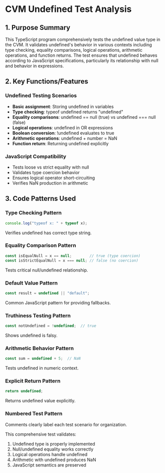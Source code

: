 # CVM Undefined Test Analysis

## 1. Purpose Summary

This TypeScript program comprehensively tests the undefined value type in the CVM. It validates undefined's behavior in various contexts including type checking, equality comparisons, logical operations, arithmetic operations, and function returns. The test ensures that undefined behaves according to JavaScript specifications, particularly its relationship with null and behavior in expressions.

## 2. Key Functions/Features

### Undefined Testing Scenarios
- **Basic assignment**: Storing undefined in variables
- **Type checking**: typeof undefined returns "undefined"
- **Equality comparisons**: undefined == null (true) vs undefined === null (false)
- **Logical operations**: undefined in OR expressions
- **Boolean conversion**: !undefined evaluates to true
- **Arithmetic operations**: undefined + number = NaN
- **Function return**: Returning undefined explicitly

### JavaScript Compatibility
- Tests loose vs strict equality with null
- Validates type coercion behavior
- Ensures logical operator short-circuiting
- Verifies NaN production in arithmetic

## 3. Code Patterns Used

### Type Checking Pattern
```typescript
console.log("typeof x: " + typeof x);
```
Verifies undefined has correct type string.

### Equality Comparison Pattern
```typescript
const isEqualNull = x == null;        // true (type coercion)
const isStrictEqualNull = x === null; // false (no coercion)
```
Tests critical null/undefined relationship.

### Default Value Pattern
```typescript
const result = undefined || "default";
```
Common JavaScript pattern for providing fallbacks.

### Truthiness Testing Pattern
```typescript
const notUndefined = !undefined;  // true
```
Shows undefined is falsy.

### Arithmetic Behavior Pattern
```typescript
const sum = undefined + 5;  // NaN
```
Tests undefined in numeric context.

### Explicit Return Pattern
```typescript
return undefined;
```
Returns undefined value explicitly.

### Numbered Test Pattern
Comments clearly label each test scenario for organization.

This comprehensive test validates:
1. Undefined type is properly implemented
2. Null/undefined equality works correctly
3. Logical operations handle undefined
4. Arithmetic with undefined produces NaN
5. JavaScript semantics are preserved